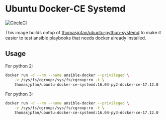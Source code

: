# Ubuntu Docker-CE Systemd

[![CircleCI](https://circleci.com/gh/thomasjpfan/ubuntu-docker-ce-systemd/tree/master.svg?style=svg)](https://circleci.com/gh/thomasjpfan/ubuntu-docker-ce-systemd/tree/master)

This image builds ontop of [thomasjpfan/ubuntu-python-systemd](https://github.com/thomasjpfan/ubuntu-python-systemd) to make it easier to test ansible playbooks that needs docker already installed.

## Usage

For python 2:

```bash
docker run -d --rm --name ansible-docker --privileged \
    -v /sys/fs/cgroup:/sys/fs/cgroup:ro -t \
    thomasjpfan/ubuntu-docker-ce-systemd:16.04-py2-docker-ce-17.12.0
```

For python 3:

```bash
docker run -d --rm --name ansible-docker --privileged \
    -v /sys/fs/cgroup:/sys/fs/cgroup:ro -t \
    thomasjpfan/ubuntu-docker-ce-systemd:16.04-py3-docker-ce-17.12.0
```